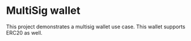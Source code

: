 # MultiSig wallet

This project demonstrates a multisig wallet use case. 
This wallet supports ERC20 as well.

